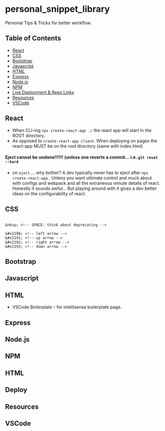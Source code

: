 # personal_snippet_library
Personal Tips &amp; Tricks for better workflow. 

## Table of Contents

* [React](#react)
* [CSS](#css)
* [Bootstrap](#bootstrap)
* [Javascript](#javascript)
* [HTML](#html)
* [Express](#express)
* [Node.js](#node.js)
* [NPM](#npm)
* [Live Deployment & Repo Links](#deploy)
* [Resources](#resources)
* [VSCode](#vscode)

## React

 - When CLI-ing `npx create-react-app ./` the react app will start in the ROOT directory.
 - As opposed to `create-react-app client`. When deploying on pages the react-app MUST be on the root directory (same with index.html)



#### Eject cannot be undone!!!!!! (unless one reverts a commit... i.e. `git reset --hard`
- on `eject` ... why bother? A dev typically never has to eject after `npx create-react-app` . Unless you want ultimate control and muck about with configs and webpack and all the extraneous minute details of react. Honestly it sounds awful... But playing around with it gives a dev better ideas on the configurability of react.

## CSS

```

&nbsp; <!-- SPACE: think about deprecating -->

```

```
&#x2190; <!-- left arrow -->
&#x2191; <!-- up arrow -->
&#x2192; <!-- right arrow -->
&#x2193; <!-- down arrow -->
```

## Bootstrap

## Javascript

## HTML

- VSCode Boilerplate `!` for intellisense boilerplate page.

## Express

## Node.js

## NPM

## HTML

## Deploy

## Resources

## VSCode
